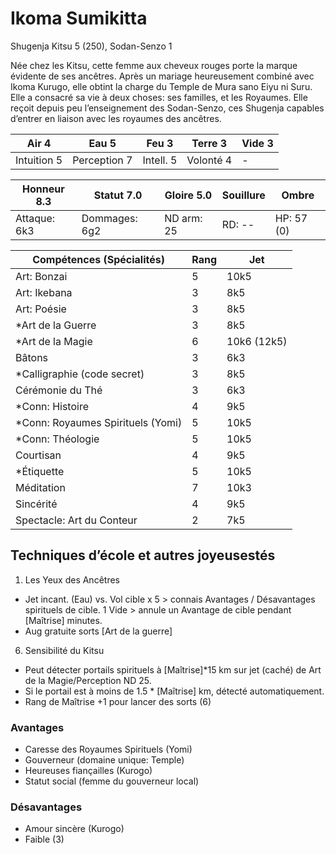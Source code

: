 # Ikoma Sumikitta

Shugenja Kitsu 5 (250), Sodan-Senzo 1

Née chez les Kitsu, cette femme aux cheveux rouges porte la marque évidente de
ses ancêtres. Après un mariage heureusement combiné avec Ikoma Kurugo, elle
obtint la charge du Temple de Mura sano Eiyu ni Suru. Elle a consacré sa vie à
deux choses: ses familles, et les Royaumes. Elle reçoit depuis peu l’enseignement
des Sodan-Senzo, ces Shugenja capables d’entrer en liaison avec les royaumes des
ancêtres.

| **Air** 4     | **Eau** 5     | **Feu** 3     | **Terre** 3   | **Vide** 3
| ------------- | ------------- | ------------- | ------------- | -------------
| Intuition 5   | Perception 7  | Intell. 5     | Volonté 4     | -

| Honneur 8.3   | Statut 7.0    | Gloire 5.0    | Souillure     | Ombre
| ------------- | ------------- | ------------- | ------------- | -------------
| Attaque: 6k3  | Dommages: 6g2 | ND arm: 25    | RD: --        | HP: 57 (0)

| Compétences (Spécialités)                     | Rang  | Jet
| --------------------------------------------- | ----- | -------
| Art: Bonzai                                   | 5     | 10k5
| Art: Ikebana                                  | 3     | 8k5
| Art: Poésie                                   | 3     | 8k5
| *Art de la Guerre                             | 3     | 8k5
| *Art de la Magie                              | 6     | 10k6 (12k5)
| Bâtons                                        | 3     | 6k3
| *Calligraphie (code secret)                   | 3     | 8k5
| Cérémonie du Thé                              | 3     | 6k3
| *Conn: Histoire                               | 4     | 9k5
| *Conn: Royaumes Spirituels (Yomi)             | 5     | 10k5
| *Conn: Théologie                              | 5     | 10k5
| Courtisan                                     | 4     | 9k5
| *Étiquette                                    | 5     | 10k5
| Méditation                                    | 7     | 10k3
| Sincérité                                     | 4     | 9k5
| Spectacle: Art du Conteur                     | 2     | 7k5



## Techniques d’école et autres joyeusestés

1. Les Yeux des Ancêtres
  * Jet incant. (Eau) vs. Vol cible x 5 > connais Avantages / Désavantages spirituels
    de cible. 1 Vide > annule un Avantage de cible pendant [Maîtrise] minutes.
  * Aug gratuite sorts [Art de la guerre]
6. Sensibilité du Kitsu
  * Peut détecter portails spirituels à [Maîtrise]*15 km sur jet (caché) de
    Art de la Magie/Perception ND 25.
  * Si le portail est à moins de 1.5 * [Maîtrise] km, détecté automatiquement.
  * Rang de Maîtrise +1 pour lancer des sorts (6)

### Avantages

* Caresse des Royaumes Spirituels (Yomi)
* Gouverneur (domaine unique: Temple)
* Heureuses fiançailles (Kurogo)
* Statut social (femme du gouverneur local)

### Désavantages

* Amour sincère (Kurogo)
* Faible (3)
